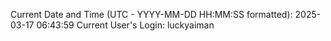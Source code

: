 Current Date and Time (UTC - YYYY-MM-DD HH:MM:SS formatted): 2025-03-17 06:43:59
Current User's Login: luckyaiman
